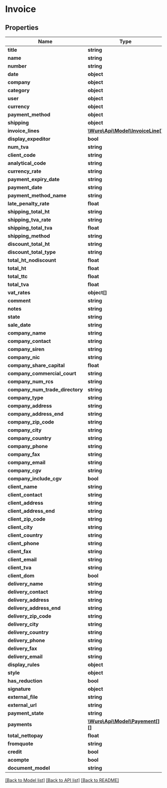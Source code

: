 # Invoice

## Properties
Name | Type | Description | Notes
------------ | ------------- | ------------- | -------------
**title** | **string** |  | 
**name** | **string** |  | [optional] 
**number** | **string** |  | [optional] 
**date** | **object** |  | [optional] 
**company** | **object** |  | [optional] 
**category** | **object** |  | [optional] 
**user** | **object** |  | [optional] 
**currency** | **object** |  | [optional] 
**payment_method** | **object** |  | [optional] 
**shipping** | **object** |  | [optional] 
**invoice_lines** | [**\Wuro\Api\Model\InvoiceLine[]**](InvoiceLine.md) |  | 
**display_expeditor** | **bool** |  | [optional] 
**num_tva** | **string** |  | [optional] 
**client_code** | **string** |  | [optional] 
**analytical_code** | **string** |  | [optional] 
**currency_rate** | **string** |  | [optional] 
**payment_expiry_date** | **string** |  | [optional] 
**payment_date** | **string** |  | [optional] 
**payment_method_name** | **string** |  | [optional] 
**late_penalty_rate** | **float** |  | [optional] 
**shipping_total_ht** | **string** |  | [optional] 
**shipping_tva_rate** | **string** |  | [optional] 
**shipping_total_tva** | **float** |  | [optional] 
**shipping_method** | **string** |  | [optional] 
**discount_total_ht** | **string** |  | [optional] 
**discount_total_type** | **string** |  | [optional] 
**total_ht_nodiscount** | **float** |  | [optional] 
**total_ht** | **float** |  | [optional] 
**total_ttc** | **float** |  | [optional] 
**total_tva** | **float** |  | [optional] 
**vat_rates** | **object[]** |  | [optional] 
**comment** | **string** |  | [optional] 
**notes** | **string** |  | [optional] 
**state** | **string** |  | [optional] 
**sale_date** | **string** |  | [optional] 
**company_name** | **string** |  | [optional] 
**company_contact** | **string** |  | [optional] 
**company_siren** | **string** |  | [optional] 
**company_nic** | **string** |  | [optional] 
**company_share_capital** | **float** |  | [optional] 
**company_commercial_court** | **string** |  | [optional] 
**company_num_rcs** | **string** |  | [optional] 
**company_num_trade_directory** | **string** |  | [optional] 
**company_type** | **string** |  | [optional] 
**company_address** | **string** |  | [optional] 
**company_address_end** | **string** |  | [optional] 
**company_zip_code** | **string** |  | [optional] 
**company_city** | **string** |  | [optional] 
**company_country** | **string** |  | [optional] 
**company_phone** | **string** |  | [optional] 
**company_fax** | **string** |  | [optional] 
**company_email** | **string** |  | [optional] 
**company_cgv** | **string** |  | [optional] 
**company_include_cgv** | **bool** |  | [optional] 
**client_name** | **string** |  | 
**client_contact** | **string** |  | [optional] 
**client_address** | **string** |  | [optional] 
**client_address_end** | **string** |  | [optional] 
**client_zip_code** | **string** |  | [optional] 
**client_city** | **string** |  | [optional] 
**client_country** | **string** |  | [optional] 
**client_phone** | **string** |  | [optional] 
**client_fax** | **string** |  | [optional] 
**client_email** | **string** |  | [optional] 
**client_tva** | **string** |  | [optional] 
**client_dom** | **bool** |  | [optional] 
**delivery_name** | **string** |  | [optional] 
**delivery_contact** | **string** |  | [optional] 
**delivery_address** | **string** |  | [optional] 
**delivery_address_end** | **string** |  | [optional] 
**delivery_zip_code** | **string** |  | [optional] 
**delivery_city** | **string** |  | [optional] 
**delivery_country** | **string** |  | [optional] 
**delivery_phone** | **string** |  | [optional] 
**delivery_fax** | **string** |  | [optional] 
**delivery_email** | **string** |  | [optional] 
**display_rules** | **object** |  | [optional] 
**style** | **object** |  | [optional] 
**has_reduction** | **bool** |  | [optional] 
**signature** | **object** |  | [optional] 
**external_file** | **string** |  | [optional] 
**external_url** | **string** |  | [optional] 
**payment_state** | **string** |  | [optional] 
**payments** | [**\Wuro\Api\Model\Payement[][]**](array.md) |  | [optional] 
**total_nettopay** | **float** |  | [optional] 
**fromquote** | **string** |  | [optional] 
**credit** | **bool** |  | [optional] 
**acompte** | **bool** |  | [optional] 
**document_model** | **string** |  | [optional] 

[[Back to Model list]](../../README.md#documentation-for-models) [[Back to API list]](../../README.md#documentation-for-api-endpoints) [[Back to README]](../../README.md)

